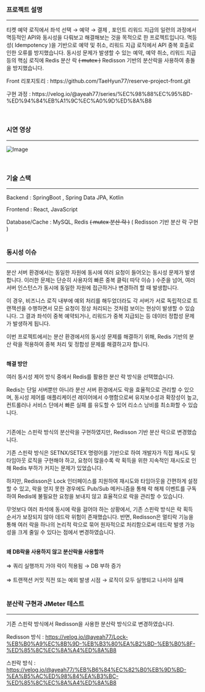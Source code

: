 
### 프로젝트 설명
---
티켓 예약 로직에서 좌석 선택 → 예약 → 결제 , 포인트 리워드 지급의 일련의 과정에서 멱등적인 API와 동시성을 다뤄보고 해결해보는 것을 목적으로 한 프로젝트입니다.
멱등성( Idempotency )을 기반으로 예약 및 취소, 리워드 지급 로직에서 API 중복 호출로 인한 오류를 방지했습니다.
동시성 문제가 발생할 수 있는 예약, 예약 취소, 리워드 지급 등의 핵심 로직에 Redis 분산 락 ~~( mutex )~~ Redisson 기반의 분산락을 사용하여 충돌을 방지했습니다.<br>

<p>Front 리포지토리 : https://github.com/TaeHyun77/reserve-project-front.git</p>

<p>구현 과정 :
https://velog.io/@ayeah77/series/%EC%98%88%EC%95%BD-%ED%94%84%EB%A1%9C%EC%A0%9D%ED%8A%B8
</p>
<br>

### 시연 영상
---
![Image](https://github.com/user-attachments/assets/04e6af77-44d2-4098-a96e-c605e5922f66)

<br>

### 기술 스택
---
Backend : SpringBoot , Spring Data JPA, Kotlin

Frontend : React, JavaScript

Database/Cache : MySQL, Redis ~~( mutex 분산 락 )~~ ( Redisson 기반 분산 락 구현 )<br><br>

### 동시성 이슈

---

분산 서버 환경에서는 동일한 자원에 동시에 여러 요청이 들어오는 동시성 문제가 발생합니다. 이러한 문제는 단순히 사용자의 빠른 중복 클릭( 따닥 이슈 ) 수준을 넘어, 여러 서버 인스턴스가 동시에 동일한 자원에 접근하거나 변경하려 할 때 발생합니다.

이 경우, 비즈니스 로직 내부에 예외 처리를 해두었더라도 각 서버가 서로 독립적으로 트랜잭션을 수행하면서 모든 요청이 정상 처리되는 것처럼 보이는 현상이 발생할 수 있습니다.
그 결과 좌석이 중복 예약되거나, 리워드가 중복 지급되는 등 데이터 정합성 문제가 발생하게 됩니다.

이번 프로젝트에서는 분산 환경에서의 동시성 문제를 해결하기 위해, Redis 기반의 분산 락을 적용하여 중복 처리 및 정합성 문제를 해결하고자 합니다.<br><br>

**해결 방안**

여러 동시성 제어 방식 중에서 Redis를 활용한 분산 락 방식을 선택했습니다.

Redis는 단일 서버뿐만 아니라 분산 서버 환경에서도 락을 효율적으로 관리할 수 있으며, 동시성 제어를 애플리케이션 레이어에서 수행함으로써 유지보수성과 확장성이 높고, 컨트롤러나 서비스 단에서 빠른 실패 를 유도할 수 있어 리소스 낭비를 최소화할 수 있습니다.<br><br>

기존에는 스핀락 방식의 분산락을 구현하였지만, Redisson 기반 분산 락으로 변경했습니다.

기존 스핀락 방식은 SETNX/SETEX 명령어를 기반으로 하여 개발자가 직접 재시도 및 타임아웃 로직을 구현해야 하고, 요청이 많을수록 락 획득을 위한 지속적인 재시도로 인해 Redis 부하가 커지는 문제가 있었습니다.

하지만, Redisson은 Lock 인터페이스를 지원하여 재시도와 타임아웃을 간편하게 설정할 수 있고, 락을 얻지 못한 경우에도 Pub/Sub 메커니즘을 통해 락 해제 이벤트를 구독하여 Redis에 불필요한 요청을 보내지 않고 효율적으로 락을 관리할 수 있습니다.

무엇보다 여러 좌석에 동시에 락을 걸어야 하는 상황에서, 기존 스핀락 방식은 락 획득 순서가 보장되지 않아 데드락 위험이 존재했습니다.
반면, Redisson은 멀티락 기능을 통해 여러 락을 하나의 논리적 락으로 묶어 원자적으로 처리함으로써 데드락 발생 가능성을 크게 줄일 수 있다는 점에서 변경하였습니다.<br><br>

**왜 DB락을 사용하지 않고 분산락을 사용할까**<br><br>
⇒ 쿼리 실행까지 가야 락이 적용됨 → DB 부하 증가<br><br>
⇒ 트랜잭션 커밋 직전 또는 예외 발생 시점 → 로직이 모두 실행되고 나서야 실패<br><br>


### 분산락 구현과 JMeter 테스트
---

기존 스핀락 방식에서 Redisson을 사용한 분산락 방식으로 변경하였습니다.

Redisson 방식 : https://velog.io/@ayeah77/Lock-%EB%B0%A9%EC%8B%9D-%EB%B3%80%EA%B2%BD-%EB%B0%8F-%ED%85%8C%EC%8A%A4%ED%8A%B8

스핀락 방식 : https://velog.io/@ayeah77/%EB%B6%84%EC%82%B0%EB%9D%BD-%EA%B5%AC%ED%98%84%EA%B3%BC-%ED%85%8C%EC%8A%A4%ED%8A%B8
